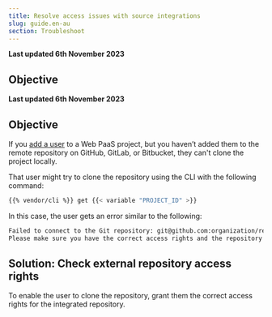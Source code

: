 ```yaml
---
title: Resolve access issues with source integrations
slug: guide.en-au
section: Troubleshoot
---
```


**Last updated 6th November 2023**



## Objective  

**Last updated 6th November 2023**



## Objective  

If you [add a user](../../administration-users#add-a-user-to-a-project) to a Web PaaS project,
but you haven’t added them to the remote repository on GitHub, GitLab, or Bitbucket,
they can't clone the project locally.

That user might try to clone the repository using the CLI with the following command:

```bash
{{% vendor/cli %}} get {{< variable "PROJECT_ID" >}}
```

In this case, the user gets an error similar to the following:

```txt
Failed to connect to the Git repository: git@github.com:organization/repository.git
Please make sure you have the correct access rights and the repository exists.
```

## Solution: Check external repository access rights

To enable the user to clone the repository,
grant them the correct access rights for the integrated repository.
